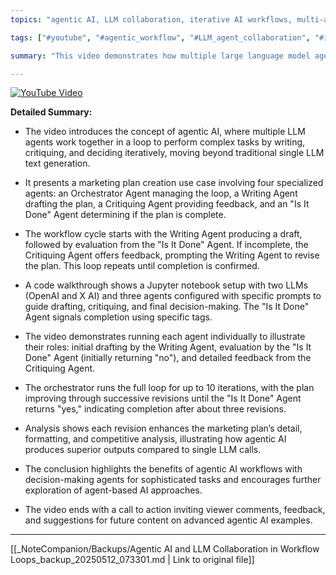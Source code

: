 ```yaml
---
topics: "agentic AI, LLM collaboration, iterative AI workflows, multi-agent systems, AI decision-making"

tags: ["#youtube", "#agentic_workflow", "#LLM_agent_collaboration", "#iterative_AI_workflows"]

summary: "This video demonstrates how multiple large language model agents collaborate in an iterative loop to create and refine a marketing plan, showcasing advanced decision-making and agentic AI workflows beyond single LLM calls."

---
```


[![YouTube Video](https://www.youtube.com/watch?v=XXXXXXX)](https://www.youtube.com/watch?v=XXXXXXX)

**Detailed Summary:**

- The video introduces the concept of agentic AI, where multiple LLM agents work together in a loop to perform complex tasks by writing, critiquing, and deciding iteratively, moving beyond traditional single LLM text generation.

- It presents a marketing plan creation use case involving four specialized agents: an Orchestrator Agent managing the loop, a Writing Agent drafting the plan, a Critiquing Agent providing feedback, and an "Is It Done" Agent determining if the plan is complete.

- The workflow cycle starts with the Writing Agent producing a draft, followed by evaluation from the "Is It Done" Agent. If incomplete, the Critiquing Agent offers feedback, prompting the Writing Agent to revise the plan. This loop repeats until completion is confirmed.

- A code walkthrough shows a Jupyter notebook setup with two LLMs (OpenAI and X AI) and three agents configured with specific prompts to guide drafting, critiquing, and final decision-making. The "Is It Done" Agent signals completion using specific tags.

- The video demonstrates running each agent individually to illustrate their roles: initial drafting by the Writing Agent, evaluation by the "Is It Done" Agent (initially returning "no"), and detailed feedback from the Critiquing Agent.

- The orchestrator runs the full loop for up to 10 iterations, with the plan improving through successive revisions until the "Is It Done" Agent returns "yes," indicating completion after about three revisions.

- Analysis shows each revision enhances the marketing plan’s detail, formatting, and competitive analysis, illustrating how agentic AI produces superior outputs compared to single LLM calls.

- The conclusion highlights the benefits of agentic AI workflows with decision-making agents for sophisticated tasks and encourages further exploration of agent-based AI approaches.

- The video ends with a call to action inviting viewer comments, feedback, and suggestions for future content on advanced agentic AI examples.

---
[[_NoteCompanion/Backups/Agentic AI and LLM Collaboration in Workflow Loops_backup_20250512_073301.md | Link to original file]]
